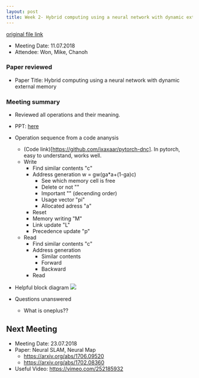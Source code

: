 ```yaml
---
layout: post
title: Week 2- Hybrid computing using a neural network with dynamic external memory (2)
---
```


[original file link](https://github.com/kknd2104/kknd2104.github.io/blob/master/_posts/2018-7-11-week2.md)

- Meeting Date: 11.07.2018
- Attendee: Won, Mike, Chanoh

### Paper reviewed
- Paper Title: Hybrid computing using a neural network with dynamic external memory  

### Meeting summary


* Reviewed all operations and their meaning.		
* PPT: [here]()
* Operation sequence from a code ananysis
	* (Code link)[https://github.com/ixaxaar/pytorch-dnc]. In pytorch, easy to understand, works well.
	* Write
		* Find similar contents "c"
		* Address generation w = gw(ga*a+(1-ga)c)
			* See which memory cell is free 
			* Delete or not ""
			* Important "" (decending order)
			* Usage vector "pi"
			* Allocated adress "a"
		* Reset 
		* Memory writing "M"
		* Link update "L"
		* Precedence update "p"
	* Read
		* Find similar contents "c"
		* Address generation
			* Similar contents
			* Forward
			* Backward
		* Read
		
* Helpful block diagram
![](https://github.com/bgavran/DNC/raw/master/assets/DNC_final.png)
* Questions unanswered
	* What is oneplus??
## Next Meeting

- Meeting Date: 23.07.2018
- Paper: Neural SLAM, Neural Map
	- https://arxiv.org/abs/1706.09520
	- https://arxiv.org/abs/1702.08360
- Useful Video:  https://vimeo.com/252185932
